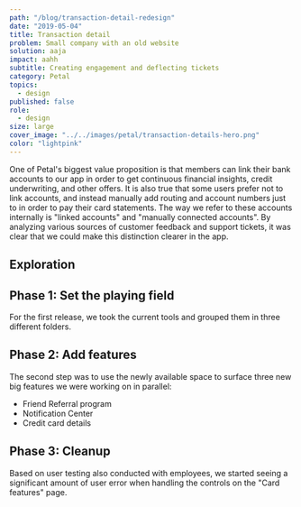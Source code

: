 ```yaml
---
path: "/blog/transaction-detail-redesign"
date: "2019-05-04"
title: Transaction detail
problem: Small company with an old website
solution: aaja
impact: aahh
subtitle: Creating engagement and deflecting tickets
category: Petal
topics:
  - design
published: false
role:
  - design
size: large
cover_image: "../../images/petal/transaction-details-hero.png"
color: "lightpink"
---
```


One of Petal's biggest value proposition is that members can link their bank accounts to our app in order to get continuous financial insights, credit underwriting, and other offers. It is also true that some users prefer not to link accounts, and instead manually add routing and account numbers just to in order to pay their card statements.
The way we refer to these accounts internally is "linked accounts" and "manually connected accounts". By analyzing various sources of customer feedback and support tickets, it was clear that we could make this distinction clearer in the app.

## Exploration

## Phase 1: Set the playing field

For the first release, we took the current tools and grouped them in three different folders.

## Phase 2: Add features

The second step was to use the newly available space to surface three new big features we were working on in parallel:

- Friend Referral program
- Notification Center
- Credit card details

## Phase 3: Cleanup

Based on user testing also conducted with employees, we started seeing a significant amount of user error when handling the controls on the "Card features" page.
